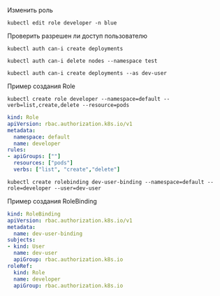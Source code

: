 Изменить роль
```console
kubectl edit role developer -n blue
```
Проверить разрешен ли доступ пользователю
```console
kubectl auth can-i create deployments
```
```console
kubectl auth can-i delete nodes --namespace test
```
```console
kubectl auth can-i create deployments --as dev-user
```

Пример создания Role
```console
kubectl create role developer --namespace=default --verb=list,create,delete --resource=pods
```

```yaml
kind: Role
apiVersion: rbac.authorization.k8s.io/v1
metadata:
  namespace: default
  name: developer
rules:
- apiGroups: [""]
  resources: ["pods"]
  verbs: ["list", "create","delete"]
```
```console
kubectl create rolebinding dev-user-binding --namespace=default --role=developer --user=dev-user
```
Пример создания RoleBinding
```yaml
kind: RoleBinding
apiVersion: rbac.authorization.k8s.io/v1
metadata:
  name: dev-user-binding
subjects:
- kind: User
  name: dev-user
  apiGroup: rbac.authorization.k8s.io
roleRef:
  kind: Role
  name: developer
  apiGroup: rbac.authorization.k8s.io
```
